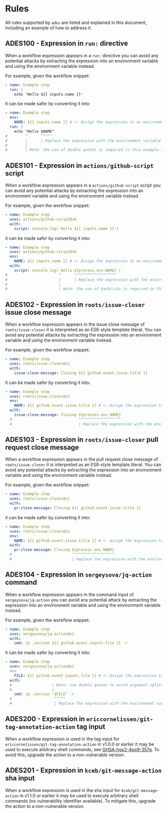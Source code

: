 <!-- SPDX-License-Identifier: GFDL-1.3-or-later -->

# Rules

All rules supported by `ades` are listed and explained in this document, including an example of how
to address it.

## ADES100 - Expression in `run:` directive

When a workflow expression appears in a `run:` directive you can avoid any potential attacks by
extracting the expression into an environment variable and using the environment variable instead.

For example, given the workflow snippet:

```yaml
- name: Example step
  run: |
    echo 'Hello ${{ inputs.name }}'
```

it can be made safer by converting it into:

```yaml
- name: Example step
  env:
    NAME: ${{ inputs.name }} # <- Assign the expression to an environment variable
  run: |
    echo "Hello $NAME"
#        ^      ^^^^^
#        |      | Replace the expression with the environment variable
#        |
#        | Note: the use of double quotes is required in this example (for interpolation)
```

## ADES101 - Expression in `actions/github-script` script

When a workflow expression appears in a `actions/github-script` script you can avoid any potential
attacks by extracting the expression into an environment variable and using the environment variable
instead.

For example, given the workflow snippet:

```yaml
- name: Example step
  uses: actions/github-script@v6
  with:
    script: console.log('Hello ${{ inputs.name }}')
```

it can be made safer by converting it into:

```yaml
- name: Example step
  uses: actions/github-script@v6
  env:
    NAME: ${{ inputs.name }} # <- Assign the expression to an environment variable
  with:
    script: console.log(`Hello ${process.env.NAME}`)
#                       ^      ^^^^^^^^^^^^^^^^^^^
#                       |      | Replace the expression with the environment variable
#                       |
#                       | Note: the use of backticks is required in this example (for interpolation)
```

## ADES102 - Expression in `roots/issue-closer` issue close message

When a workflow expression appears in the issue close message of `roots/issue-closer` it is
interpreted as an ES6-style template literal. You can avoid any potential attacks by extracting the
expression into an environment variable and using the environment variable instead.

For example, given the workflow snippet:

```yaml
- name: Example step
  uses: roots/issue-closer@v1
  with:
    issue-close-message: Closing ${{ github.event.issue.title }}
```

it can be made safer by converting it into:

```yaml
- name: Example step
  uses: roots/issue-closer@v1
  env:
    NAME: ${{ github.event.issue.title }} # <- Assign the expression to an environment variable
  with:
    issue-close-message: Closing ${process.env.NAME}
  #                              ^^^^^^^^^^^^^^^^^^^
  #                              | Replace the expression with the environment variable
```

## ADES103 - Expression in `roots/issue-closer` pull request close message

When a workflow expression appears in the pull request close message of `roots/issue-closer` it is
interpreted as an ES6-style template literal. You can avoid any potential attacks by extracting the
expression into an environment variable and using the environment variable instead.

For example, given the workflow snippet:

```yaml
- name: Example step
  uses: roots/issue-closer@v1
  with:
    pr-close-message: Closing ${{ github.event.issue.title }}
```

it can be made safer by converting it into:

```yaml
- name: Example step
  uses: roots/issue-closer@v1
  env:
    NAME: ${{ github.event.issue.title }} # <- Assign the expression to an environment variable
  with:
    pr-close-message: Closing ${process.env.NAME}
  #                           ^^^^^^^^^^^^^^^^^^^
  #                           | Replace the expression with the environment variable
```

## ADES104 - Expression in `sergeysova/jq-action` command

When a workflow expression appears in the command  input of `sergeysova/jq-action` you can avoid any
potential attack by extracting the expression into an environment variable and using the environment
variable instead.

For example, given the workflow snippet:

```yaml
- name: Example step
  uses: sergeysova/jq-action@v2
  with:
    cmd: jq .version ${{ github.event.inputs.file }} -r
```

it can be made safer by converting it into:

```yaml
- name: Example step
  uses: sergeysova/jq-action@v2
  env
    FILE: ${{ github.event.inputs.file }} # <- Assign the expression to an environment variable
  with:
  #                  | Note: use double quotes to avoid argument splitting
  #                  v
    cmd: jq .version "$FILE" -r
  #                   ^^^^^
  #                   | Replace the expression with the environment variable
```

## ADES200 - Expression in `ericcornelissen/git-tag-annotation-action` tag input

When a workflow expression is used in the tag input for `ericcornelissen/git-tag-annotation-action`
in v1.0.0 or earlier it may be used to execute arbitrary shell commands, see [GHSA-hgx2-4pp9-357g].
To avoid this, upgrade the action to a non-vulnerable version.

[GHSA-hgx2-4pp9-357g]: https://github.com/ericcornelissen/git-tag-annotation-action/security/advisories/GHSA-hgx2-4pp9-357g

## ADES201 - Expression in `kceb/git-message-action` sha input

When a workflow expression is used in the sha input for `kceb/git-message-action` in v1.1.0 or
earlier it may be used to execute arbitrary shell commands (no vulnerability identifier available).
To mitigate this, upgrade the action to a non-vulnerable version.
